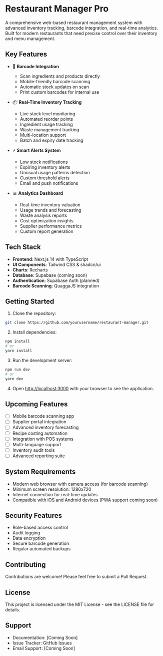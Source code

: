 # Restaurant Manager Pro

A comprehensive web-based restaurant management system with advanced inventory tracking, barcode integration, and real-time analytics. Built for modern restaurants that need precise control over their inventory and menu management.

## Key Features

- 📱 **Barcode Integration**
  - Scan ingredients and products directly
  - Mobile-friendly barcode scanning
  - Automatic stock updates on scan
  - Print custom barcodes for internal use

- 📦 **Real-Time Inventory Tracking**
  - Live stock level monitoring
  - Automated reorder points
  - Ingredient usage tracking
  - Waste management tracking
  - Multi-location support
  - Batch and expiry date tracking

- ⚡ **Smart Alerts System**
  - Low stock notifications
  - Expiring inventory alerts
  - Unusual usage patterns detection
  - Custom threshold alerts
  - Email and push notifications

- 📊 **Analytics Dashboard**
  - Real-time inventory valuation
  - Usage trends and forecasting
  - Waste analysis reports
  - Cost optimization insights
  - Supplier performance metrics
  - Custom report generation

## Tech Stack

- **Frontend**: Next.js 14 with TypeScript
- **UI Components**: Tailwind CSS & shadcn/ui
- **Charts**: Recharts
- **Database**: Supabase (coming soon)
- **Authentication**: Supabase Auth (planned)
- **Barcode Scanning**: QuaggaJS integration

## Getting Started

1. Clone the repository:
```bash
git clone https://github.com/yourusername/restaurant-manager.git
```

2. Install dependencies:
```bash
npm install
# or
yarn install
```

3. Run the development server:
```bash
npm run dev
# or
yarn dev
```

4. Open [http://localhost:3000](http://localhost:3000) with your browser to see the application.

## Upcoming Features

- [ ] Mobile barcode scanning app
- [ ] Supplier portal integration
- [ ] Advanced inventory forecasting
- [ ] Recipe costing automation
- [ ] Integration with POS systems
- [ ] Multi-language support
- [ ] Inventory audit tools
- [ ] Advanced reporting suite

## System Requirements

- Modern web browser with camera access (for barcode scanning)
- Minimum screen resolution: 1280x720
- Internet connection for real-time updates
- Compatible with iOS and Android devices (PWA support coming soon)

## Security Features

- Role-based access control
- Audit logging
- Data encryption
- Secure barcode generation
- Regular automated backups

## Contributing

Contributions are welcome! Please feel free to submit a Pull Request.

## License

This project is licensed under the MIT License - see the LICENSE file for details.

## Support

- Documentation: [Coming Soon]
- Issue Tracker: GitHub Issues
- Email Support: [Coming Soon]


